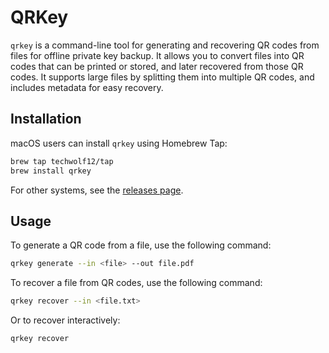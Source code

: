 QRKey
====

`qrkey` is a command-line tool for generating and recovering QR codes from files for offline private key backup.
It allows you to convert files into QR codes that can be printed or stored, and later recovered from those QR codes.
It supports large files by splitting them into multiple QR codes, and includes metadata for easy recovery.

## Installation

macOS users can install `qrkey` using Homebrew Tap:

```bash
brew tap techwolf12/tap
brew install qrkey
```

For other systems, see the [releases page](https://github.com/Techwolf12/qrkey/releases/).

## Usage
To generate a QR code from a file, use the following command:

```bash
qrkey generate --in <file> --out file.pdf
```

To recover a file from QR codes, use the following command:

```bash
qrkey recover --in <file.txt>
```

Or to recover interactively:

```bash
qrkey recover
```